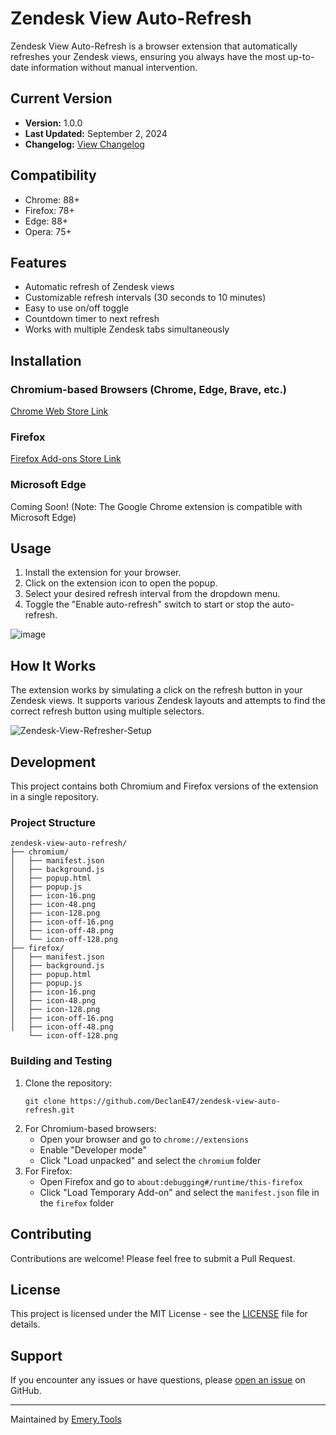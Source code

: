 # Zendesk View Auto-Refresh

Zendesk View Auto-Refresh is a browser extension that automatically refreshes your Zendesk views, ensuring you always have the most up-to-date information without manual intervention.

## Current Version

- **Version:** 1.0.0
- **Last Updated:** September 2, 2024
- **Changelog:** [View Changelog](https://github.com/DeclanE47/zendesk-view-auto-refresh/commits/V1.0.0)

## Compatibility

- Chrome: 88+
- Firefox: 78+
- Edge: 88+
- Opera: 75+

## Features

- Automatic refresh of Zendesk views
- Customizable refresh intervals (30 seconds to 10 minutes)
- Easy to use on/off toggle
- Countdown timer to next refresh
- Works with multiple Zendesk tabs simultaneously

## Installation

### Chromium-based Browsers (Chrome, Edge, Brave, etc.)

[Chrome Web Store Link](https://chromewebstore.google.com/detail/zendesk-view-auto-refresh/ckdcgmfljnlmeiilogogfheobbpjiilo)

### Firefox

[Firefox Add-ons Store Link](https://addons.mozilla.org/en-GB/firefox/addon/zendesk-view-auto-refresh/)

### Microsoft Edge

Coming Soon! (Note: The Google Chrome extension is compatible with Microsoft Edge)

## Usage

1. Install the extension for your browser.
2. Click on the extension icon to open the popup.
3. Select your desired refresh interval from the dropdown menu.
4. Toggle the "Enable auto-refresh" switch to start or stop the auto-refresh.

![image](https://github.com/user-attachments/assets/99e59a55-90c4-49ee-b952-f675d5a24540)

## How It Works

The extension works by simulating a click on the refresh button in your Zendesk views. It supports various Zendesk layouts and attempts to find the correct refresh button using multiple selectors.

![Zendesk-View-Refresher-Setup](https://github.com/user-attachments/assets/1ea5fe66-65cc-4b22-85ae-25b26c2abbf5)

## Development

This project contains both Chromium and Firefox versions of the extension in a single repository.

### Project Structure

```
zendesk-view-auto-refresh/
├── chromium/
│   ├── manifest.json
│   ├── background.js
│   ├── popup.html
│   ├── popup.js
│   ├── icon-16.png
│   ├── icon-48.png
│   ├── icon-128.png
│   ├── icon-off-16.png
│   ├── icon-off-48.png
│   └── icon-off-128.png
├── firefox/
│   ├── manifest.json
│   ├── background.js
│   ├── popup.html
│   ├── popup.js
│   ├── icon-16.png
│   ├── icon-48.png
│   ├── icon-128.png
│   ├── icon-off-16.png
│   ├── icon-off-48.png
    └── icon-off-128.png
```

### Building and Testing

1. Clone the repository:
   ```
   git clone https://github.com/DeclanE47/zendesk-view-auto-refresh.git
   ```
2. For Chromium-based browsers:
   - Open your browser and go to `chrome://extensions`
   - Enable "Developer mode"
   - Click "Load unpacked" and select the `chromium` folder
3. For Firefox:
   - Open Firefox and go to `about:debugging#/runtime/this-firefox`
   - Click "Load Temporary Add-on" and select the `manifest.json` file in the `firefox` folder

## Contributing

Contributions are welcome! Please feel free to submit a Pull Request.

## License

This project is licensed under the MIT License - see the [LICENSE](LICENSE) file for details.

## Support

If you encounter any issues or have questions, please [open an issue](https://github.com/DeclanE47/zendesk-view-auto-refresh/issues) on GitHub.

---

Maintained by [Emery.Tools](https://emery.tools)
